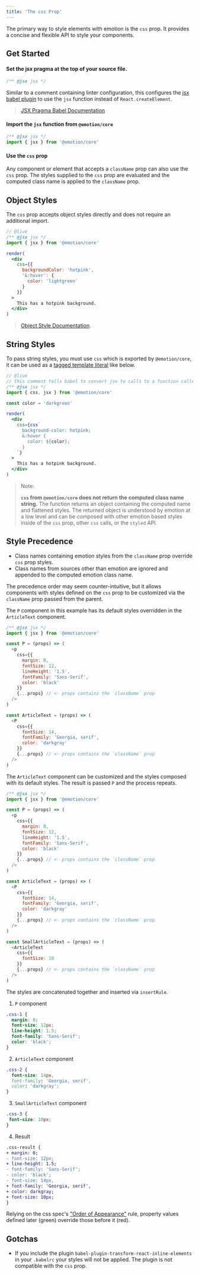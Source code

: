 ```yaml
---
title: 'The css Prop'
---
```


The primary way to style elements with emotion is the `css` prop. It provides a concise and flexible API to style your components.

## Get Started

#### Set the jsx pragma at the top of your source file. 

```js
/** @jsx jsx */
```

Similar to a comment containing linter configuration, this configures the [jsx babel plugin](https://babeljs.io/docs/en/babel-plugin-transform-react-jsx) to use the `jsx` function instead of `React.createElement`.

> [JSX Pragma Babel Documentation](https://babeljs.io/docs/en/babel-plugin-transform-react-jsx#pragma)


#### Import the `jsx` function from `@emotion/core` 

```js
/** @jsx jsx */
import { jsx } from '@emotion/core'
```

#### Use the `css` prop

Any component or element that accepts a `className` prop can also use the `css` prop. The styles supplied to the `css` prop are evaluated and the computed class name is applied to the `className` prop.


## Object Styles

The `css` prop accepts object styles directly and does not require an additional import.


```jsx
// @live
/** @jsx jsx */
import { jsx } from '@emotion/core'

render(
  <div
    css={{
      backgroundColor: 'hotpink',
      '&:hover': {
        color: 'lightgreen'
      }
    }}
  >
    This has a hotpink background.
  </div>
)
```


> [Object Style Documentation](/docs/object-styles.md).

## String Styles

To pass string styles, you must use `css` which is exported by `@emotion/core`, it can be used as a [tagged template literal](https://developer.mozilla.org/en-US/docs/Web/JavaScript/Reference/Template_literals) like below.


```jsx
// @live
// this comment tells babel to convert jsx to calls to a function called jsx instead of React.createElement
/** @jsx jsx */
import { css, jsx } from '@emotion/core'

const color = 'darkgreen'

render(
  <div
    css={css`
      background-color: hotpink;
      &:hover {
        color: ${color};
      }
    `}
  >
    This has a hotpink background.
  </div>
)
```


> Note:
>
> **`css` from `@emotion/core` does not return the computed class name string.**  The function returns an object containing the computed name and flattened styles. The returned object is understood by emotion at a low level and can be composed with other emotion based styles inside of the `css` prop, other `css` calls, or the `styled` API.


## Style Precedence

* Class names containing emotion styles from the `className` prop override `css` prop styles.
* Class names from sources other than emotion are ignored and appended to the computed emotion class name. 

The precedence order may seem counter-intuitive, but it allows components with styles defined on the `css` prop to be customized via the `className` prop passed from the parent.


The `P` component in this example has its default styles overridden in the `ArticleText` component. 

```js
/** @jsx jsx */
import { jsx } from '@emotion/core'

const P = (props) => (
  <p
    css={{
      margin: 0,
      fontSize: 12,
      lineHeight: '1.5',
      fontFamily: 'Sans-Serif',
      color: 'black'
    }}
    {...props} // <- props contains the `className` prop
  />
)

const ArticleText = (props) => (
  <P
    css={{
      fontSize: 14,
      fontFamily: 'Georgia, serif',
      color: 'darkgray'
    }}
    {...props} // <- props contains the `className` prop
  />
)
```

The `ArticleText` component can be customized and the styles composed with its default styles. The result is passed `P` and the process repeats. 

```js
/** @jsx jsx */
import { jsx } from '@emotion/core'

const P = (props) => (
  <p
    css={{
      margin: 0,
      fontSize: 12,
      lineHeight: '1.5',
      fontFamily: 'Sans-Serif',
      color: 'black'
    }}
    {...props} // <- props contains the `className` prop
  />
)

const ArticleText = (props) => (
  <P
    css={{
      fontSize: 14,
      fontFamily: 'Georgia, serif',
      color: 'darkgray'
    }}
    {...props} // <- props contains the `className` prop
  />
)

const SmallArticleText = (props) => (
  <ArticleText
    css={{
      fontSize: 10
    }}
    {...props} // <- props contains the `className` prop
  />
)
```

The styles are concatenated together and inserted via `insertRule`.

1. `P` component

```css
.css-1 {
  margin: 0;
  font-size: 12px;
  line-height: 1.5;
  font-family: 'Sans-Serif';
  color: 'black';
}
```
2. `ArticleText` component

```css
.css-2 {
  font-size: 14px,
  font-family: 'Georgia, serif',
  color: 'darkgray';
}
```

3. `SmallArticleText` component

```css
.css-3 {
 font-size: 10px;
}
```

4. Result

```diff
.css-result {
+ margin: 0;
- font-size: 12px;
+ line-height: 1.5;
- font-family: 'Sans-Serif';
- color: 'black';
- font-size: 14px,
+ font-family: 'Georgia, serif',
+ color: darkgray;
+ font-size: 10px;
}
```

Relying on the css spec's ["Order of Appearance"](https://www.w3.org/TR/css-cascade-3/#cascade-order) rule, property values defined later (green) override those before it (red). 


## Gotchas

* If you include the plugin `babel-plugin-transform-react-inline-elements` in your `.babelrc` your styles will not be applied. The plugin is not compatible with the `css` prop.
